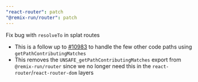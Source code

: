 ```yaml
---
"react-router": patch
"@remix-run/router": patch
---
```


Fix bug with `resolveTo` in splat routes

- This is a follow up to [#10983](https://github.com/remix-run/react-router/pull/10983) to handle the few other code paths using `getPathContributingMatches`
- This removes the `UNSAFE_getPathContributingMatches` export from `@remix-run/router` since we no longer need this in the `react-router`/`react-router-dom` layers
